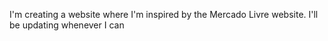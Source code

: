 I'm creating a website where I'm inspired by the Mercado Livre website. I'll be updating whenever I can
